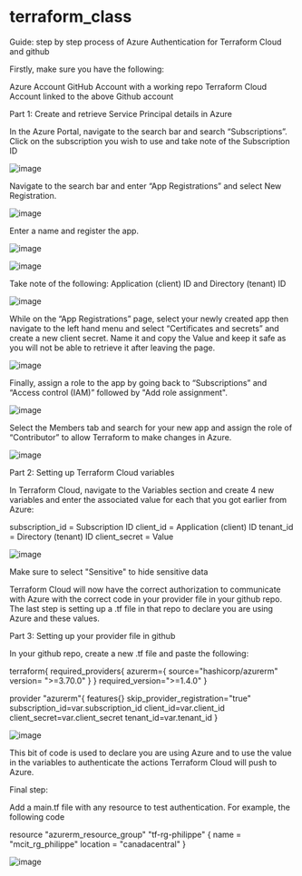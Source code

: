 ﻿# terraform_class

Guide: step by step process of Azure Authentication for Terraform Cloud and github

Firstly, make sure you have the following:

Azure Account
GitHub Account with a working repo
Terraform Cloud Account linked to the above Github account



Part 1: Create and retrieve Service Principal details in Azure
	
In the Azure Portal, navigate to the search bar and search “Subscriptions”. Click on the subscription you wish to use and take note of the Subscription ID


![image](https://github.com/gd-jackstraw/terraform_class/assets/143850151/a212ebc7-e84d-4512-a0ae-edcbaf2930dc)


Navigate to the search bar and enter “App Registrations” and select New Registration.


![image](https://github.com/gd-jackstraw/terraform_class/assets/143850151/ee0e184a-9456-4911-9500-1d2250203e2a)


Enter a name and register the app.


![image](https://github.com/gd-jackstraw/terraform_class/assets/143850151/36055641-854c-4234-af2b-8e5578cee080)


![image](https://github.com/gd-jackstraw/terraform_class/assets/143850151/eec60b13-9ea8-4df6-933c-16ab90fdd07c)


Take note of the following: Application (client) ID and Directory (tenant) ID


![image](https://github.com/gd-jackstraw/terraform_class/assets/143850151/387e4ac2-5038-4534-a7ea-00b91029ca12)


While on the “App Registrations” page, select your newly created app then navigate to the left hand menu and select “Certificates and secrets” and create a new client secret. Name it and copy the Value and keep it safe as you will not be able to retrieve it after leaving the page.


![image](https://github.com/gd-jackstraw/terraform_class/assets/143850151/1e9d61da-bc6b-4f28-89bf-bee8bb4b8552)


Finally, assign a role to the app by going back to “Subscriptions” and “Access control (IAM)” followed by "Add role assignment". 


![image](https://github.com/gd-jackstraw/terraform_class/assets/143850151/13aafe51-c661-433b-98f7-0ac66d2587af)


Select the Members tab and search for your new app and assign the role of “Contributor” to allow Terraform to make changes in Azure.


![image](https://github.com/gd-jackstraw/terraform_class/assets/143850151/7fe7eb37-1c9a-4b30-897a-3514ae4d5ccd)



Part 2: Setting up Terraform Cloud variables

In Terraform Cloud, navigate to the Variables section and create 4 new variables and enter the associated value for each that you got earlier from Azure:

subscription_id = Subscription ID
client_id = Application (client) ID
tenant_id = Directory (tenant) ID
client_secret = Value


![image](https://github.com/gd-jackstraw/terraform_class/assets/143850151/ec39ce68-1cb7-4f8c-b7f4-8c5fdef5cdd4)


Make sure to select "Sensitive" to hide sensitive data

Terraform Cloud will now have the correct authorization to communicate with Azure with the correct code in your provider file in your github repo. The last step is setting up a .tf file in that repo to declare you are using Azure and these values.



Part 3: Setting up your provider file in github

In your github repo, create a new .tf file and paste the following:


terraform{
  required_providers{
    azurerm={
      source="hashicorp/azurerm"
      version= ">=3.70.0"
    }
  }
  required_version=">=1.4.0"
}
 
provider "azurerm"{
  features{}
  skip_provider_registration="true"
  subscription_id=var.subscription_id
  client_id=var.client_id
  client_secret=var.client_secret
  tenant_id=var.tenant_id
}


![image](https://github.com/gd-jackstraw/terraform_class/assets/143850151/185a7b5d-5df5-4533-aad9-c6c2169fc9c6)



This bit of code is used to declare you are using Azure and to use the value in the variables to authenticate the actions Terraform Cloud will push to Azure.

Final step:

Add a main.tf file with any resource to test authentication. For example, the following code

resource "azurerm_resource_group" "tf-rg-philippe" {
  name     = "mcit_rg_philippe"
  location = "canadacentral"
}

![image](https://github.com/gd-jackstraw/terraform_class/assets/143850151/19dddef7-2b25-40f9-91e4-14a31bd72061)

